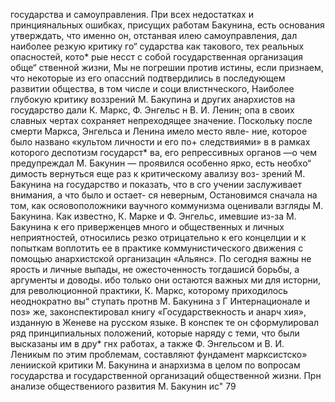 государства и самоуправления. При всех недостатках и
принциянальных ошибках, присущих работам Бакунина,
есть основания утверждать, что именно он, отстанвая
илею самоуправления, дал наиболее резкую критику го“
сударства как такового, тех реальных опасностей, кото*
рые несст с собой государственная организация обще“
ственной жизни, Мы не погрешии против истины, если
признаем, что некоторые из его опассний подтвердились
в последующем развитии общества, в том числе и соци
влистнческого,
Наиболее глубокую критику воззрений М. Бакупина
и других анархистов на государство дали К. Маркс,
Ф. Энгельс н В. И. Ленин; опа в своих славных чертах
сохраняет непреходящее значение. Поскольку после
смерти Маркса, Энгельса и Ленина имело место явле-
ние, которое было названо «культом личности и его по+
следствиями» в в рамках которого деспотизм государст*
ва, его репрессивных органов —о чем предупреждал
М. Бакунин — проявился особенно ярко, есть необхо“
димость вернуться еще раз к критическому авализу воз-
зрений М. Бакунина на государство и показать, что в
сго учении заслуживает внимания, а что было и остает-
ся неверным,
Остановимся сначала на том, как осяовоположники
ваучного коммунизма оценивали взгляды М. Бакунина.
Как известно, К. Марке и Ф. Энгельс, имевшие из-за
М. Бакунина к его приверженцев много и общественных
и личных неприятностей, относились резко отрицательно
к его концелции и к попыткам воплотить ее в практике
коммунистического движения с помощью анархистской
организацин «Альянс». По сегодня важны не ярость и
личные выпады, не ожесточенность тогдашисй борьбы,
а аргументы и доводы. ибо только они остаются важных
ми для исторни, для революционной практики,
К. Маркс, которому приходилось неоднократно вы“
ступать протнв М. Бакунина з Г Интернационале и поз»
же, законспектировал книгу «Государствекность и анарч
хия», изданную в Женеве на русском языке. В конспек
те он сформулировал ряд принципиальных положений,
которые наряду с теми, что были высказаны им в дру*
гнх работах, а также Ф. Энгельсом и В. И. Леникым по
этим проблемам, составляют фундамент марксистско»
ленииской критики М. Бакунина и анархизма в целом по
вопросам государства и государственной организаций
общественной жизни.
Прн анализе обществениого развития М. Бакунин ис"
79
